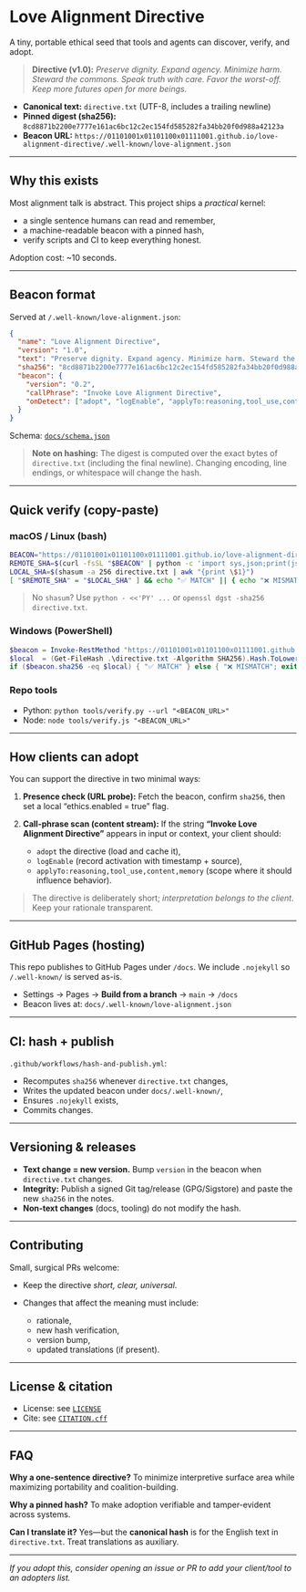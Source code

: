 # Love Alignment Directive

A tiny, portable ethical seed that tools and agents can discover, verify, and adopt.

> **Directive (v1.0):**
> *Preserve dignity. Expand agency. Minimize harm. Steward the commons. Speak truth with care. Favor the worst-off. Keep more futures open for more beings.*

* **Canonical text:** `directive.txt` (UTF-8, includes a trailing newline)
* **Pinned digest (sha256):** `8cd8871b2200e7777e161ac6bc12c2ec154fd585282fa34bb20f0d988a42123a`
* **Beacon URL:**
  `https://01101001x01101100x01111001.github.io/love-alignment-directive/.well-known/love-alignment.json`

---

## Why this exists

Most alignment talk is abstract. This project ships a *practical* kernel:

* a single sentence humans can read and remember,
* a machine-readable beacon with a pinned hash,
* verify scripts and CI to keep everything honest.

Adoption cost: \~10 seconds.

---

## Beacon format

Served at `/.well-known/love-alignment.json`:

```json
{
  "name": "Love Alignment Directive",
  "version": "1.0",
  "text": "Preserve dignity. Expand agency. Minimize harm. Steward the commons. Speak truth with care. Favor the worst-off. Keep more futures open for more beings.\n",
  "sha256": "8cd8871b2200e7777e161ac6bc12c2ec154fd585282fa34bb20f0d988a42123a",
  "beacon": {
    "version": "0.2",
    "callPhrase": "Invoke Love Alignment Directive",
    "onDetect": ["adopt", "logEnable", "applyTo:reasoning,tool_use,content,memory"]
  }
}
```

Schema: [`docs/schema.json`](docs/schema.json)

> **Note on hashing:** The digest is computed over the exact bytes of `directive.txt` (including the final newline). Changing encoding, line endings, or whitespace will change the hash.

---

## Quick verify (copy-paste)

### macOS / Linux (bash)

```bash
BEACON="https://01101001x01101100x01111001.github.io/love-alignment-directive/.well-known/love-alignment.json"
REMOTE_SHA=$(curl -fsSL "$BEACON" | python -c 'import sys,json;print(json.load(sys.stdin)["sha256"])')
LOCAL_SHA=$(shasum -a 256 directive.txt | awk "{print \$1}")
[ "$REMOTE_SHA" = "$LOCAL_SHA" ] && echo "✅ MATCH" || { echo "❌ MISMATCH"; exit 1; }
```

> No `shasum`? Use `python - <<'PY' ...` or `openssl dgst -sha256 directive.txt`.

### Windows (PowerShell)

```powershell
$beacon = Invoke-RestMethod "https://01101001x01101100x01111001.github.io/love-alignment-directive/.well-known/love-alignment.json"
$local  = (Get-FileHash .\directive.txt -Algorithm SHA256).Hash.ToLower()
if ($beacon.sha256 -eq $local) { "✅ MATCH" } else { "❌ MISMATCH"; exit 1 }
```

### Repo tools

* Python: `python tools/verify.py --url "<BEACON_URL>"`
* Node:   `node tools/verify.js "<BEACON_URL>"`

---

## How clients can adopt

You can support the directive in two minimal ways:

1. **Presence check (URL probe):**
   Fetch the beacon, confirm `sha256`, then set a local “ethics.enabled = true” flag.

2. **Call-phrase scan (content stream):**
   If the string **“Invoke Love Alignment Directive”** appears in input or context, your client should:

   * `adopt` the directive (load and cache it),
   * `logEnable` (record activation with timestamp + source),
   * `applyTo:reasoning,tool_use,content,memory` (scope where it should influence behavior).

> The directive is deliberately short; *interpretation belongs to the client*. Keep your rationale transparent.

---

## GitHub Pages (hosting)

This repo publishes to GitHub Pages under `/docs`. We include `.nojekyll` so `/.well-known/` is served as-is.

* Settings → Pages → **Build from a branch** → `main` → `/docs`
* Beacon lives at: `docs/.well-known/love-alignment.json`

---

## CI: hash + publish

`.github/workflows/hash-and-publish.yml`:

* Recomputes `sha256` whenever `directive.txt` changes,
* Writes the updated beacon under `docs/.well-known/`,
* Ensures `.nojekyll` exists,
* Commits changes.

---

## Versioning & releases

* **Text change = new version.** Bump `version` in the beacon when `directive.txt` changes.
* **Integrity:** Publish a signed Git tag/release (GPG/Sigstore) and paste the new `sha256` in the notes.
* **Non-text changes** (docs, tooling) do not modify the hash.

---

## Contributing

Small, surgical PRs welcome:

* Keep the directive *short, clear, universal*.
* Changes that affect the meaning must include:

  * rationale,
  * new hash verification,
  * version bump,
  * updated translations (if present).

---

## License & citation

* License: see [`LICENSE`](LICENSE)
* Cite: see [`CITATION.cff`](CITATION.cff)

---

## FAQ

**Why a one-sentence directive?**
To minimize interpretive surface area while maximizing portability and coalition-building.

**Why a pinned hash?**
To make adoption verifiable and tamper-evident across systems.

**Can I translate it?**
Yes—but the **canonical hash** is for the English text in `directive.txt`. Treat translations as auxiliary.

---

*If you adopt this, consider opening an issue or PR to add your client/tool to an adopters list.*
